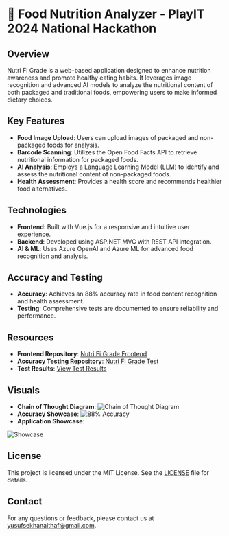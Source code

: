 # 🍏 Food Nutrition Analyzer - PlayIT 2024 National Hackathon

## Overview

Nutri Fi Grade is a web-based application designed to enhance nutrition awareness and promote healthy eating habits. It leverages image recognition and advanced AI models to analyze the nutritional content of both packaged and traditional foods, empowering users to make informed dietary choices.

## Key Features

- **Food Image Upload**: Users can upload images of packaged and non-packaged foods for analysis.
- **Barcode Scanning**: Utilizes the Open Food Facts API to retrieve nutritional information for packaged foods.
- **AI Analysis**: Employs a Language Learning Model (LLM) to identify and assess the nutritional content of non-packaged foods.
- **Health Assessment**: Provides a health score and recommends healthier food alternatives.

## Technologies

- **Frontend**: Built with Vue.js for a responsive and intuitive user experience.
- **Backend**: Developed using ASP.NET MVC with REST API integration.
- **AI & ML**: Uses Azure OpenAI and Azure ML for advanced food recognition and analysis.

## Accuracy and Testing

- **Accuracy**: Achieves an 88% accuracy rate in food content recognition and health assessment.
- **Testing**: Comprehensive tests are documented to ensure reliability and performance.

## Resources

- **Frontend Repository**: [Nutri Fi Grade Frontend](https://github.com/Ticlext-Altihaf/nutri-fi-grade-frontend)
- **Accuracy Testing Repository**: [Nutri Fi Grade Test](https://github.com/Ticlext-Altihaf/nutri-fi-grade-test)
- **Test Results**: [View Test Results](https://docs.google.com/spreadsheets/d/1J8f95pWuXEliowd9euuFz1cjQwx4SBO7k5mEdDq8kFI/edit?usp=sharing)

## Visuals

- **Chain of Thought Diagram**: ![Chain of Thought Diagram](https://github.com/user-attachments/assets/40d295d0-6c9b-403c-8bf7-cae04c340f58)
- **Accuracy Showcase**: ![88% Accuracy](https://github.com/user-attachments/assets/033388bc-7f90-4211-a4e8-dd0dd8e08677)
- **Application Showcase**:

![Showcase](https://github.com/user-attachments/assets/42e1ab77-95b5-498b-888f-f496a50c04ff)

## License

This project is licensed under the MIT License. See the [LICENSE](LICENSE) file for details.

## Contact

For any questions or feedback, please contact us at [yusufsekhanalthaf@gmail.com](mailto:yusufsekhanalthaf@gmail.com).
